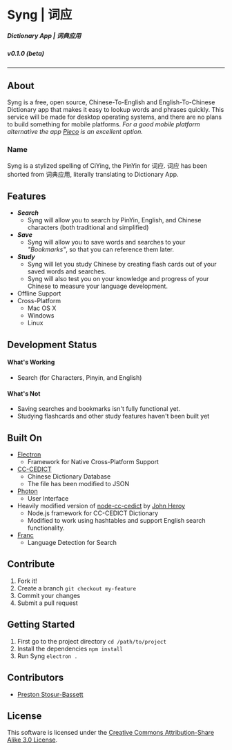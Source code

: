 # __Syng | 词应__
##### Dictionary App | 词典应用
##### v0.1.0 (beta)

---

## __About__
Syng is a free, open source, Chinese-To-English and English-To-Chinese Dictionary app that makes it easy to lookup words and phrases quickly. This service will be made for desktop operating systems, and there are no plans to build something for mobile platforms. _For a good mobile platform alternative the app [Pleco](https://www.pleco.com/) is an excellent option._

### Name
Syng is a stylized spelling of CiYing, the PinYin for 词应. 词应 has been shorted from 词典应用, literally translating to Dictionary App.

## __Features__
- ___Search___
    - Syng will allow you to search by PinYin, English, and Chinese characters (both traditional and simplified)
- ___Save___
    - Syng will allow you to save words and searches to your _"Bookmarks"_, so that you can reference them later.
- ___Study___
    - Syng will let you study Chinese by creating flash cards out of your saved words and searches.
    - Syng will also test you on your knowledge and progress of your Chinese to measure your language development.
- Offline Support
- Cross-Platform
   - Mac OS X
   - Windows
   - Linux

## __Development Status__
#### __What's Working__
   - Search (for Characters, Pinyin, and English)

#### __What's Not__
   - Saving searches and bookmarks isn't fully functional yet.
   - Studying flashcards and other study features haven't been built yet

## __Built On__
   - [Electron](http://electron.atom.io)
      - Framework for Native Cross-Platform Support
   - [CC-CEDICT](http://www.mdbg.net/chindict/chindict.php?page=cedict)
      - Chinese Dictionary Database
      - The file has been modified to JSON
   - [Photon](http://photonkit.com/)
      - User Interface
   - Heavily modified version of [node-cc-cedict](https://github.com/johnheroy/node-cc-cedict) by [John Heroy](http://johnheroy.com/)
      - Node.js framework for CC-CEDICT Dictionary
      - Modified to work using hashtables and support English search functionality.
   - [Franc](https://github.com/wooorm/franc)
      - Language Detection for Search

## __Contribute__
1. Fork it!
2. Create a branch `git checkout my-feature`
3. Commit your changes
4. Submit a pull request

## __Getting Started__
1. First go to the project directory
    `cd /path/to/project`
2. Install the dependencies
    `npm install`
3. Run Syng
    `electron .`

## __Contributors__
- [Preston Stosur-Bassett](http://www.stosur.info)

## __License__
This software is licensed under the [Creative Commons Attribution-Share Alike 3.0 License](http://creativecommons.org/licenses/by-sa/3.0/).
